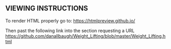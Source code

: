 ## VIEWING INSTRUCTIONS

To render HTML properly go to:
https://htmlpreview.github.io/

Then past the following link into the section requesting a URL
https://github.com/danallbaugh/Weight_Lifting/blob/master/Weight_Lifting.html
